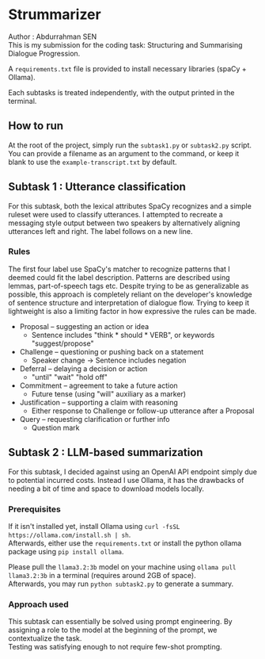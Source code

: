 # Strummarizer

Author : Abdurrahman SEN  
This is my submission for the coding task: Structuring and Summarising Dialogue Progression.  

A `requirements.txt` file is provided to install necessary libraries (spaCy + Ollama).  

Each subtasks is treated independently, with the output printed in the terminal.  

## How to run

At the root of the project, simply run the `subtask1.py` or `subtask2.py` script.
You can provide a filename as an argument to the command, or keep it blank to use the `example-transcript.txt` by default.  

## Subtask 1 : Utterance classification

For this subtask, both the lexical attributes SpaCy recognizes and a simple ruleset were used to classify utterances.
I attempted to recreate a messaging style output between two speakers by alternatively aligning utterances left and right. The label follows on a new line.

### Rules

The first four label use SpaCy's matcher to recognize patterns that I deemed could fit the label description. Patterns are described using lemmas, part-of-speech tags etc.
Despite trying to be as generalizable as possible, this approach is completely reliant on the developer's knowledge of sentence structure and interpretation of dialogue flow. Trying to keep it lightweight is also a limiting factor in how expressive the rules can be made.

- Proposal – suggesting an action or idea
  - Sentence includes "think \* should \* VERB", or keywords "suggest/propose"
- Challenge – questioning or pushing back on a statement
  - Speaker change -> Sentence includes negation
- Deferral – delaying a decision or action
  - "until" "wait" "hold off"
- Commitment – agreement to take a future action
  - Future tense (using "will" auxiliary as a marker)
- Justification – supporting a claim with reasoning
  - Either response to Challenge or follow-up utterance after a Proposal
- Query – requesting clarification or further info
  - Question mark

## Subtask 2 : LLM-based summarization

For this subtask, I decided against using an OpenAI API endpoint simply due to potential incurred costs. Instead I use Ollama, it has the drawbacks of needing a bit of time and space to download models locally.  

### Prerequisites

If it isn't installed yet, install Ollama using `curl -fsSL https://ollama.com/install.sh | sh`.  
Afterwards, either use the `requirements.txt` or install the python ollama package using `pip install ollama`.  

Please pull the `llama3.2:3b` model on your machine using `ollama pull llama3.2:3b` in a terminal (requires around 2GB of space).  
Afterwards, you may run `python subtask2.py` to generate a summary.

### Approach used

This subtask can essentially be solved using prompt engineering. By assigning a role to the model at the beginning of the prompt, we contextualize the task.  
Testing was satisfying enough to not require few-shot prompting.  
